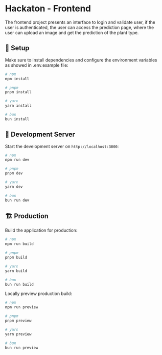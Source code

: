 # Hackaton - Frontend

The frontend project presents an interface to login and validate user, if the user is authenticated, the user can access the prediction page, where the user can upload an image and get the prediction of the plant type.

## 📐 Setup

Make sure to install dependencies and configure the environment variables as showed in .env.example file:

```bash
# npm
npm install

# pnpm
pnpm install

# yarn
yarn install

# bun
bun install
```

## 🚀 Development Server

Start the development server on `http://localhost:3000`:

```bash
# npm
npm run dev

# pnpm
pnpm dev

# yarn
yarn dev

# bun
bun run dev
```

## 🏗️ Production

Build the application for production:

```bash
# npm
npm run build

# pnpm
pnpm build

# yarn
yarn build

# bun
bun run build
```

Locally preview production build:

```bash
# npm
npm run preview

# pnpm
pnpm preview

# yarn
yarn preview

# bun
bun run preview
```
